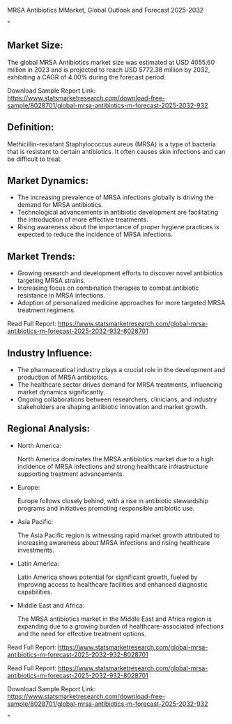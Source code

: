MRSA Antibiotics MMarket, Global Outlook and Forecast 2025-2032

"<html>    

<h2>Market Size:</h2>
<p>The global MRSA Antibiotics market size was estimated at USD 4055.60 million in 2023 and is projected to reach USD 5772.38 million by 2032, exhibiting a CAGR of 4.00% during the forecast period.</p>
<p>Download Sample Report Link: <a href='https://www.statsmarketresearch.com/download-free-sample/8028701/global-mrsa-antibiotics-m-forecast-2025-2032-932'>https://www.statsmarketresearch.com/download-free-sample/8028701/global-mrsa-antibiotics-m-forecast-2025-2032-932</a></p>

<h2>Definition:</h2>
<p>Methicillin-resistant Staphylococcus aureus (MRSA) is a type of bacteria that is resistant to certain antibiotics. It often causes skin infections and can be difficult to treat.</p>

<h2>Market Dynamics:</h2>
<ul>
    <li>The increasing prevalence of MRSA infections globally is driving the demand for MRSA antibiotics.</li>
    <li>Technological advancements in antibiotic development are facilitating the introduction of more effective treatments.</li>
    <li>Rising awareness about the importance of proper hygiene practices is expected to reduce the incidence of MRSA infections.</li>
</ul>

<h2>Market Trends:</h2>
<ul>
    <li>Growing research and development efforts to discover novel antibiotics targeting MRSA strains.</li>
    <li>Increasing focus on combination therapies to combat antibiotic resistance in MRSA infections.</li>
    <li>Adoption of personalized medicine approaches for more targeted MRSA treatment regimens.</li>
</ul>
<p>Read Full Report: <a href='https://www.statsmarketresearch.com/global-mrsa-antibiotics-m-forecast-2025-2032-932-8028701'>https://www.statsmarketresearch.com/global-mrsa-antibiotics-m-forecast-2025-2032-932-8028701</a></p>

<h2>Industry Influence:</h2>
<ul>
    <li>The pharmaceutical industry plays a crucial role in the development and production of MRSA antibiotics.</li>
    <li>The healthcare sector drives demand for MRSA treatments, influencing market dynamics significantly.</li>
    <li>Ongoing collaborations between researchers, clinicians, and industry stakeholders are shaping antibiotic innovation and market growth.</li>
</ul>

<h2>Regional Analysis:</h2>
<ul>
    <li>North America:
        <p>North America dominates the MRSA antibiotics market due to a high incidence of MRSA infections and strong healthcare infrastructure supporting treatment advancements.</p>
    </li>
    <li>Europe:
        <p>Europe follows closely behind, with a rise in antibiotic stewardship programs and initiatives promoting responsible antibiotic use.</p>
    </li>
    <li>Asia Pacific:
        <p>The Asia Pacific region is witnessing rapid market growth attributed to increasing awareness about MRSA infections and rising healthcare investments.</p>
    </li>
    <li>Latin America:
        <p>Latin America shows potential for significant growth, fueled by improving access to healthcare facilities and enhanced diagnostic capabilities.</p>
    </li>
    <li>Middle East and Africa:
        <p>The MRSA antibiotics market in the Middle East and Africa region is expanding due to a growing burden of healthcare-associated infections and the need for effective treatment options.</p>
    </li>
</ul>
<p>Read Full Report: <a href='https://www.statsmarketresearch.com/global-mrsa-antibiotics-m-forecast-2025-2032-932-8028701'>https://www.statsmarketresearch.com/global-mrsa-antibiotics-m-forecast-2025-2032-932-8028701</a></p>

<p>Read Full Report: <a href='https://www.statsmarketresearch.com/global-mrsa-antibiotics-m-forecast-2025-2032-932-8028701'>https://www.statsmarketresearch.com/global-mrsa-antibiotics-m-forecast-2025-2032-932-8028701</a></p>
<p>Download Sample Report Link: <a href='https://www.statsmarketresearch.com/download-free-sample/8028701/global-mrsa-antibiotics-m-forecast-2025-2032-932'>https://www.statsmarketresearch.com/download-free-sample/8028701/global-mrsa-antibiotics-m-forecast-2025-2032-932</a></p>

</html>"
